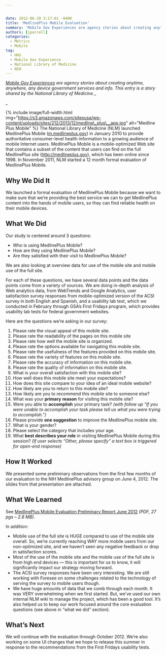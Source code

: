 ```yaml
---


date: 2012-06-20 3:17:01 -0400
title: 'MedlinePlus Mobile Evaluation'
summary: 'Mobile Gov Experiences are agency stories about creating anytime, anywhere, any device government services and info. This entry is a story shared by the National Library of Medicine. The National Library of Medicine (NLM) launched MedlinePlus Mobile (m.medlineplus.gov) in January 2010 to provide authoritative consumer-level health information to a growing'
authors: [jparcell]
categories:
  - Metrics
  - Mobile
tag:
  - HHS
  - Mobile Gov Experience
  - National Library of Medicine
  - NIH
---
```


_[Mobile Gov Experiences](https://www.WHATEVER/tag/mobile-gov-experience/) are agency stories about creating anytime, anywhere, any device government services and info. This entry is a story shared by the National Library of Medicine.__
  
_ 

{% include image/full-width.html img="https://s3.amazonaws.com/sitesusa/wp-content/uploads/sites/212/2013/12/medline\_plus\__app.jpg" alt="Medline Plus Mobile" %}
The National Library of Medicine (NLM) launched MedlinePlus Mobile ([m.medlineplus.gov](http://m.medlineplus.gov)) in January 2010 to provide authoritative consumer-level health information to a growing audience of mobile Internet users. MedlinePlus Mobile is a mobile-optimized Web site that contains a subset of the content that users can find on the full MedlinePlus site (<http://medlineplus.gov>), which has been online since 1998. In November 2011, NLM started a 12 month formal evaluation of MedlinePlus Mobile.

## Why We Did It

We launched a formal evaluation of MedlinePlus Mobile because we want to make sure that we’re providing the best service we can to get MedlinePlus content into the hands of mobile users, so they can find reliable health on their mobile devices.

## What We Did

Our study is centered around 3 questions:

  * Who is using MedlinePlus Mobile?
  * How are they using MedlinePlus Mobile?
  * Are they satisfied with their visit to MedlinePlus Mobile?

We are also looking at overview data for use of the mobile site and mobile use of the full site.

For each of these questions, we have several data points and the data points come from a variety of sources. We are doing in-depth analysis of Web analytics data, from WebTrends and Google Analytics, user satisfaction survey responses from mobile-optimized version of the ACSI survey in both English and Spanish, and a usability lab test, which we conducted in February through GSA’s  First Fridays program, which provides usability lab tests for federal government websites.

Here are the questions we&#8217;re asking in our survey:

  1. Please rate the visual appeal of this mobile site.
  2. Please rate the readability of the pages on this mobile site
  3. Please rate how well the mobile site is organized.
  4. Please rate the options available for navigating this mobile site.
  5. Please rate the usefulness of the features provided on this mobile site.
  6. Please rate the variety of features on this mobile site.
  7. Please rate the accuracy of information on this mobile site.
  8. Please rate the quality of information on this mobile site.
  9. What is your overall satisfaction with this mobile site?
 10. How well does this mobile site meet your expectations?
 11. How does this site compare to your idea of an ideal mobile website?
 12. How likely are you to return to this mobile site?
 13. How likely are you to recommend this mobile site to someone else?
 14. What was your **primary** **reason** for visiting this mobile site?
 15. Were you able to **accomplish** your primary task? _(with follow up “If you were unable to accomplish your task please tell us what you were trying to accomplish.”)_
 16. Please provide **one suggestion** to improve the MedlinePlus mobile site.
 17. What is your gender?
 18. Please select the category that includes your age.
 19. What **best describes your role** in visiting MedlinePlus Mobile during this session? _(If user selects “Other, please specify” a text box is triggered for open-end response)_

## How It Worked

We presented some preliminary observations from the first few months of our evaluation to the NIH MedlinePlus advisory group on June 4, 2012. The slides from that presentation are attached.

## What We Learned

See [MedlinePlus Mobile Evaluation Preliminary Report June 2012](https://s3.amazonaws.com/sitesusa/wp-content/uploads/sites/212/2012/06/MedlinePlus-Mobile-Evaluation-Preliminary-Report-June-2012.pdf) _(PDF, 27 pgs &#8211; 2.8 MB)_.

In addition:

  * Mobile use of the full site is HUGE compared to use of the mobile site overall. So, we&#8217;re currently reaching WAY more mobile users from our non-optimized site, and we haven&#8217;t seen any negative feedback or drop in satisfaction scores.
  * Most of the use of the mobile site and the mobile use of the full site is from high end devices &#8212; this is important for us to know, it will significantly impact our strategy moving forward.
  * The ACSI survey responses have been very interesting. We are still working with Foresee on some challenges related to the technology of serving the survey to mobile users though.
  * We have huge amounts of data that we comb through each month. It was VERY overwhelming when we first started. But, we&#8217;ve used our own internal NLM wiki to manage the project, which has been a good tool. It&#8217;s also helped us to keep our work focused around the core evaluation questions (see above in &#8220;what we did&#8221; section).

## What&#8217;s Next

We will continue with the evaluation through October 2012. We&#8217;re also working on some UI changes that we hope to release this summer in response to the recommendations from the First Fridays usability tests.